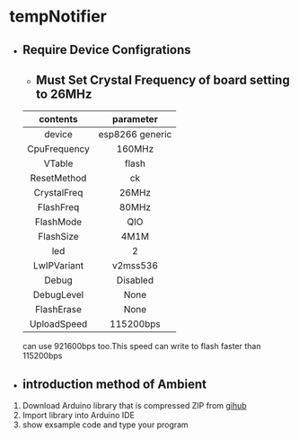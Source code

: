 # tempNotifier

- ## Require Device Configrations
    - ## Must Set Crystal Frequency of board setting to __**26MHz**__
    |contents|parameter|
    |:---:|:--:|
    |device|esp8266 generic|   
    |CpuFrequency|160MHz|
    |VTable|flash|
    |ResetMethod|ck|
    |CrystalFreq|26MHz|
    |FlashFreq|80MHz|
    |FlashMode|QIO|
    |FlashSize|4M1M|
    |led|2|
    |LwIPVariant|v2mss536|
    |Debug|Disabled|
    |DebugLevel|None|
    |FlashErase|None|  
    |UploadSpeed|115200bps| 
    can use 921600bps too.This speed can write to flash faster than 115200bps

- ## introduction method of Ambient

1. Download Arduino library that is compressed ZIP from [gihub](https://github.com/AmbientDataInc/Ambient_ESP8266_lib)
2. Import library into Arduino IDE
3. show exsample code and type your program